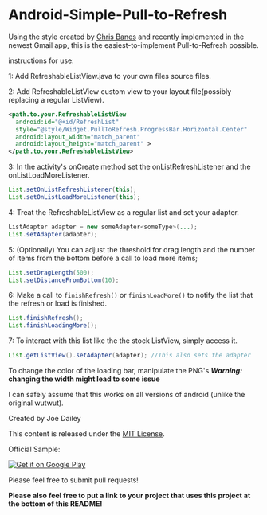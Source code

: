 Android-Simple-Pull-to-Refresh
==============================

Using the style created by [Chris Banes](https://github.com/chrisbanes/ActionBar-PullToRefresh) and recently implemented in the newest Gmail app, this is the easiest-to-implement Pull-to-Refresh possible.

instructions for use:

  1: Add RefreshableListView.java to your own files source files.

  2: Add RefreshableListView custom view to your layout file(possibly replacing a regular ListView).

```xml
<path.to.your.RefreshableListView
  android:id="@+id/RefreshList"
  style="@style/Widget.PullToRefresh.ProgressBar.Horizontal.Center"
  android:layout_width="match_parent"
  android:layout_height="match_parent" >
</path.to.your.RefreshableListView>
```

  3: In the activity's onCreate method set the onListRefreshListener and the onListLoadMoreListener.

```java
List.setOnListRefreshListener(this);
List.setOnListLoadMoreListener(this);
```
  4: Treat the RefreshableListView as a regular list and set your adapter.

```java
ListAdapter adapter = new someAdapter<someType>(...);
List.setAdapter(adapter);
```
  5: (Optionally) You can adjust the threshold for drag length and the number of items from the bottom before a call to load more items;

```java
List.setDragLength(500);
List.setDistanceFromBottom(10);
```
  6: Make a call to `finishRefresh()` or `finishLoadMore()` to notify the list that the refresh or load is finished.

```java
List.finishRefresh();
List.finishLoadingMore();
````
  7: To interact with this list like the the stock ListView, simply access it. 

```java
List.getListView().setAdapter(adapter); //This also sets the adapter
```

To change the color of the loading bar, manipulate the PNG's
***Warning:* changing the width might lead to some issue**

I can safely assume that this works on all versions of android (unlike the original wutwut).

Created by Joe Dailey

This content is released under the [MIT License](http://opensource.org/licenses/MIT).

Official Sample:

[![Get it on Google Play](http://www.android.com/images/brand/get_it_on_play_logo_small.png)](https://play.google.com/store/apps/details?id=com.refreshable.list&hl=en)


Please feel free to submit pull requests!

**Please also feel free to put a link to your project that uses this project at the bottom of this README!**
